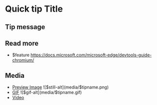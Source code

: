 # Quick tip Title

## Tip message

<!-- Add your own, make sure to keep it snappy as some social media platforms have limitations -->

## Read more

* $feature https://docs.microsoft.com/microsoft-edge/devtools-guide-chromium/

## Media  

* [Preview Image](media/$tipname.png)
![$still-alt](media/$tipname.png)
* [GIF](media/$tipname.gif)
![$gif-alt](media/$tipname.gif)
* [Video](media/$tipname.mp4)
